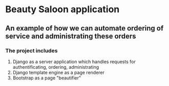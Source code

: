 <h1> Beauty Saloon application </h1>
<h2> An example of how we can automate ordering of service and administrating these orders </h2>

<h3> The project includes </h3>
<ol>
  <li>Django as a server application which handles requests for authentificating, ordering, administrating</li>
  <li>Django template engine as a page renderer</li>
  <li>Bootstrap as a page "beautifier"</li>
</ol>

